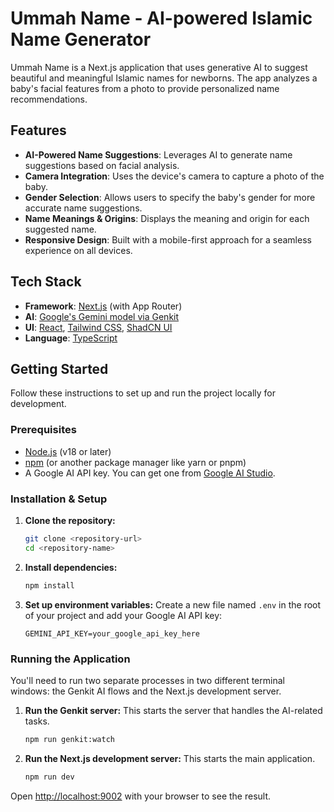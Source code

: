 # Ummah Name - AI-powered Islamic Name Generator

Ummah Name is a Next.js application that uses generative AI to suggest beautiful and meaningful Islamic names for newborns. The app analyzes a baby's facial features from a photo to provide personalized name recommendations.

## Features

- **AI-Powered Name Suggestions**: Leverages AI to generate name suggestions based on facial analysis.
- **Camera Integration**: Uses the device's camera to capture a photo of the baby.
- **Gender Selection**: Allows users to specify the baby's gender for more accurate name suggestions.
- **Name Meanings & Origins**: Displays the meaning and origin for each suggested name.
- **Responsive Design**: Built with a mobile-first approach for a seamless experience on all devices.

## Tech Stack

- **Framework**: [Next.js](https://nextjs.org/) (with App Router)
- **AI**: [Google's Gemini model via Genkit](https://firebase.google.com/docs/genkit)
- **UI**: [React](https://react.dev/), [Tailwind CSS](https://tailwindcss.com/), [ShadCN UI](https://ui.shadcn.com/)
- **Language**: [TypeScript](https://www.typescriptlang.org/)

## Getting Started

Follow these instructions to set up and run the project locally for development.

### Prerequisites

- [Node.js](https://nodejs.org/en) (v18 or later)
- [npm](https://www.npmjs.com/) (or another package manager like yarn or pnpm)
- A Google AI API key. You can get one from [Google AI Studio](https://aistudio.google.com/app/apikey).

### Installation & Setup

1.  **Clone the repository:**
    ```bash
    git clone <repository-url>
    cd <repository-name>
    ```

2.  **Install dependencies:**
    ```bash
    npm install
    ```

3.  **Set up environment variables:**
    Create a new file named `.env` in the root of your project and add your Google AI API key:
    ```
    GEMINI_API_KEY=your_google_api_key_here
    ```

### Running the Application

You'll need to run two separate processes in two different terminal windows: the Genkit AI flows and the Next.js development server.

1.  **Run the Genkit server:**
    This starts the server that handles the AI-related tasks.
    ```bash
    npm run genkit:watch
    ```

2.  **Run the Next.js development server:**
    This starts the main application.
    ```bash
    npm run dev
    ```

Open [http://localhost:9002](http://localhost:9002) with your browser to see the result.
